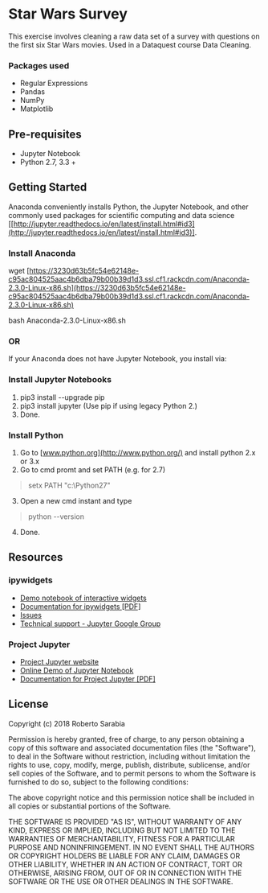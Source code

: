 # Star Wars Survey

This exercise involves cleaning a raw data set of a survey with questions on the first six Star Wars movies.
Used in a Dataquest course Data Cleaning.

### Packages used
* Regular Expressions
* Pandas
* NumPy
* Matplotlib

Pre-requisites
--------------
* Jupyter Notebook
* Python 2.7, 3.3 +

Getting Started
---------------
Anaconda conveniently installs Python, the Jupyter Notebook, and other commonly used packages for scientific computing and data science [[http://jupyter.readthedocs.io/en/latest/install.html#id3](http://jupyter.readthedocs.io/en/latest/install.html#id3)]. 

### Install Anaconda
wget  [https://3230d63b5fc54e62148e-c95ac804525aac4b6dba79b00b39d1d3.ssl.cf1.rackcdn.com/Anaconda-2.3.0-Linux-x86.sh](https://3230d63b5fc54e62148e-c95ac804525aac4b6dba79b00b39d1d3.ssl.cf1.rackcdn.com/Anaconda-2.3.0-Linux-x86.sh)

bash Anaconda-2.3.0-Linux-x86.sh

### OR
If your Anaconda does not have Jupyter Notebook, you install via:

### Install Jupyter Notebooks

1.  pip3 install --upgrade pip
2.  pip3 install jupyter (Use pip if using legacy Python 2.)
3.  Done.

### Install Python

1.  Go to  [www.python.org](http://www.python.org/)  and install python 2.x or 3.x
2.  Go to cmd promt and set PATH (e.g. for 2.7)

> setx PATH "c:\Python27"

3.  Open a new cmd instant and type

> python --version

4.  Done.

Resources
-------
### ipywidgets
* [Demo notebook of interactive widgets](https://towardsdatascience.com/a-very-simple-demo-of-interactive-controls-on-jupyter-notebook-4429cf46aabd)
*  [Documentation for ipywidgets [PDF]](https://media.readthedocs.org/pdf/ipywidgets/latest/ipywidgets.pdf)
* [Issues](https://github.com/jupyter-widgets/ipywidgets/issues)
* [Technical support - Jupyter Google Group](https://groups.google.com/forum/#!topic/jupyter/j40P78_h3U4)

### Project Jupyter
* [Project Jupyter website](http://jupyter.org/)
* [Online Demo of Jupyter Notebook](http://jupyter.org/try)
* [Documentation for Project Jupyter [PDF]](https://media.readthedocs.org/pdf/jupyter/latest/jupyter.pdf)

License
-------
Copyright (c) 2018 Roberto Sarabia

Permission is hereby granted, free of charge, to any person obtaining a copy
of this software and associated documentation files (the "Software"), to deal
in the Software without restriction, including without limitation the rights
to use, copy, modify, merge, publish, distribute, sublicense, and/or sell
copies of the Software, and to permit persons to whom the Software is
furnished to do so, subject to the following conditions:

The above copyright notice and this permission notice shall be included in all
copies or substantial portions of the Software.

THE SOFTWARE IS PROVIDED "AS IS", WITHOUT WARRANTY OF ANY KIND, EXPRESS OR
IMPLIED, INCLUDING BUT NOT LIMITED TO THE WARRANTIES OF MERCHANTABILITY,
FITNESS FOR A PARTICULAR PURPOSE AND NONINFRINGEMENT. IN NO EVENT SHALL THE
AUTHORS OR COPYRIGHT HOLDERS BE LIABLE FOR ANY CLAIM, DAMAGES OR OTHER
LIABILITY, WHETHER IN AN ACTION OF CONTRACT, TORT OR OTHERWISE, ARISING FROM,
OUT OF OR IN CONNECTION WITH THE SOFTWARE OR THE USE OR OTHER DEALINGS IN THE
SOFTWARE.
